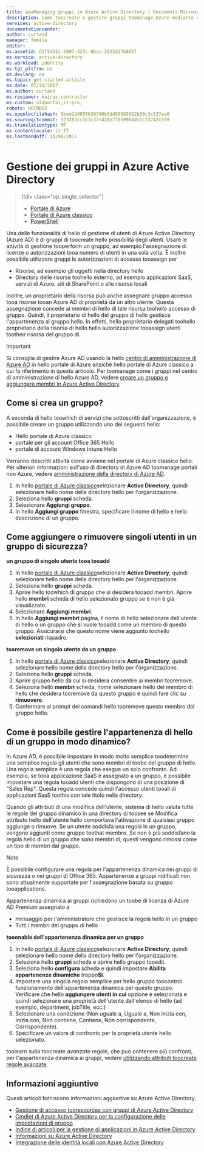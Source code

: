 ```yaml
---
title: aaaManaging gruppi in Azure Active Directory | Documenti Microsoft
description: Come toocreate e gestire gruppi toomanage Azure mediante Azure Active Directory.
services: active-directory
documentationcenter: 
author: curtand
manager: femila
editor: 
ms.assetid: d1f5451c-3807-423c-8bac-2822d27b893f
ms.service: active-directory
ms.workload: identity
ms.tgt_pltfrm: na
ms.devlang: na
ms.topic: get-started-article
ms.date: 07/24/2017
ms.author: curtand
ms.reviewer: kairaz.contractor
ms.custom: oldportal;it-pro;
robots: NOINDEX
ms.openlocfilehash: 9bee224655639740b3dd99983892b30c3c537aa0
ms.sourcegitcommit: 523283cc1b3c37c428e77850964dc1c33742c5f0
ms.translationtype: MT
ms.contentlocale: it-IT
ms.lasthandoff: 10/06/2017
---
```

# <a name="managing-groups-in-azure-active-directory"></a>Gestione dei gruppi in Azure Active Directory
> [!div class="op_single_selector"]
> * [Portale di Azure](active-directory-groups-create-azure-portal.md)
> * [Portale di Azure classico](active-directory-accessmanagement-manage-groups.md)
> * [PowerShell](active-directory-accessmanagement-groups-settings-v2-cmdlets.md)
>
>

Una delle funzionalità di hello di gestione di utenti di Azure Active Directory (Azure AD) è di gruppi di toocreate hello possibilità degli utenti. Usare le attività di gestione tooperform un gruppo, ad esempio l'assegnazione di licenze o autorizzazioni tooa numero di utenti in una sola volta. È inoltre possibile utilizzare gruppi le autorizzazioni di accesso tooassign per

* Risorse, ad esempio gli oggetti nella directory hello
* Directory delle risorse toohello esterno, ad esempio applicazioni SaaS, servizi di Azure, siti di SharePoint o alle risorse locali

Inoltre, un proprietario della risorsa può anche assegnare gruppo accesso tooa risorse tooan Azure AD di proprietà da un altro utente. Questa assegnazione concede ai membri di hello di tale risorsa toohello accesso di gruppo. Quindi, il proprietario di hello del gruppo di hello gestisce l'appartenenza al gruppo hello. In effetti, hello proprietario delegati toohello proprietario della risorsa di hello hello autorizzazione tooassign utenti tootheir risorsa del gruppo di.

> [!IMPORTANT]
> Si consiglia di gestire Azure AD usando la hello [centro di amministrazione di Azure AD](https://aad.portal.azure.com) in hello portale di Azure anziché hello portale di Azure classico a cui fa riferimento in questo articolo. Per toomanage come i gruppi nel centro di amministrazione di hello Azure AD, vedere [creare un gruppo e aggiungere membri in Azure Active Directory](active-directory-groups-create-azure-portal.md).

## <a name="how-do-i-create-a-group"></a>Come si crea un gruppo?
A seconda di hello toowhich di servizi che sottoscritti dall'organizzazione, è possibile creare un gruppo utilizzando uno dei seguenti hello:

* Hello portale di Azure classico
* portale per gli account Office 365 Hello
* portale di account Windows Intune Hello

Verranno descritti attività come avviene nel portale di Azure classico hello. Per ulteriori informazioni sull'uso di directory di Azure AD toomanage portali non Azure, vedere [amministrazione della directory di Azure AD](active-directory-administer.md).

1. In hello [portale di Azure classico](https://manage.windowsazure.com)selezionare **Active Directory**, quindi selezionare hello nome della directory hello per l'organizzazione.
2. Seleziona hello **gruppi** scheda.
3. Selezionare **Aggiungi gruppo**.
4. In hello **Aggiungi gruppo** finestra, specificare il nome di hello e hello descrizione di un gruppo.

## <a name="how-do-i-add-or-remove-individual-users-in-a-security-group"></a>Come aggiungere o rimuovere singoli utenti in un gruppo di sicurezza?
**un gruppo di singolo utente tooa tooadd**

1. In hello [portale di Azure classico](https://manage.windowsazure.com)selezionare **Active Directory**, quindi selezionare hello nome della directory hello per l'organizzazione.
2. Seleziona hello **gruppi** scheda.
3. Aprire hello toowhich di gruppo che si desidera tooadd membri. Aprire hello **membri** scheda di hello selezionato gruppo se è non è già visualizzato.
4. Selezionare **Aggiungi membri**.
5. In hello **Aggiungi membri** pagina, il nome di hello selezionare dell'utente di hello o un gruppo che si vuole tooadd come un membro di questo gruppo. Assicurarsi che questo nome viene aggiunto toohello **selezionati** riquadro.

**tooremove un singolo utente da un gruppo**

1. In hello [portale di Azure classico](https://manage.windowsazure.com)selezionare **Active Directory**, quindi selezionare hello nome della directory hello per l'organizzazione.
2. Seleziona hello **gruppi** scheda.
3. Aprire gruppo hello da cui si desidera consentire ai membri tooremove.
4. Seleziona hello **membri** scheda, nome selezionare hello del membro di hello che desidera tooremove da questo gruppo e quindi fare clic su **rimuovere**.
5. Confermare al prompt dei comandi hello tooremove questo membro dal gruppo hello.

## <a name="how-can-i-manage-hello-membership-of-a-group-dynamically"></a>Come è possibile gestire l'appartenenza di hello di un gruppo in modo dinamico?
In Azure AD, è possibile impostare in modo molto semplice toodetermine una semplice regola gli utenti che sono membri di toobe del gruppo di hello. Una regola semplice è una regola che esegue un solo confronto. Ad esempio, se tooa applicazione SaaS è assegnato a un gruppo, è possibile impostare una regola tooadd utenti che dispongono di una posizione di "Sales Rep". Questa regola concede quindi l'accesso utenti tooall di applicazioni SaaS toothis con tale titolo nella directory.

Quando gli attributi di una modifica dell'utente, sistema di hello valuta tutte le regole del gruppo dinamico in una directory di toosee se Modifica attributo hello dell'utente hello comportava l'attivazione di qualsiasi gruppo aggiunge o rimuove. Se un utente soddisfa una regola in un gruppo, vengono aggiunti come gruppo toothat membro. Se non è più soddisfano la regola hello di un gruppo che sono membri di, questi vengono rimossi come un tipo di membri dal gruppo.

> [!NOTE]
> È possibile configurare una regola per l'appartenenza dinamica nei gruppi di sicurezza o nei gruppi di Office 365. Appartenenze a gruppi nidificati non sono attualmente supportate per l'assegnazione basata su gruppo tooapplications.
>
> Appartenenza dinamica ai gruppi richiedono un toobe di licenza di Azure AD Premium assegnato a
>
> * messaggio per l'amministratore che gestisce la regola hello in un gruppo
> * Tutti i membri del gruppo di hello
>
>

**tooenable dell'appartenenza dinamica per un gruppo**

1. In hello [portale di Azure classico](https://manage.windowsazure.com)selezionare **Active Directory**, quindi selezionare hello nome della directory hello per l'organizzazione.
2. Seleziona hello **gruppi** scheda e aprire hello gruppo tooedit.
3. Seleziona hello **configura** scheda e quindi impostare **Abilita appartenenze dinamiche** troppo**Sì**.
4. Impostare una singola regola semplice per hello gruppo toocontrol funzionamento dell'appartenenza dinamica per questo gruppo. Verificare che hello **aggiungere utenti in cui** opzione è selezionata e quindi selezionare una proprietà dell'utente dall'elenco di hello (ad esempio, department, jobTitle, ecc.)
5. Selezionare una condizione (Non uguale a, Uguale a, Non inizia con, Inizia con, Non contiene, Contiene, Non corrispondente, Corrispondente).
6. Specificare un valore di confronto per la proprietà utente hello selezionato.

toolearn sulla toocreate *avanzate* regole, che può contenere più confronti, per l'appartenenza dinamica ai gruppi, vedere [utilizzando attributi toocreate regole avanzate](active-directory-accessmanagement-groups-with-advanced-rules.md).

## <a name="additional-information"></a>Informazioni aggiuntive
Questi articoli forniscono informazioni aggiuntive su Azure Active Directory.

* [Gestione di accesso tooresources con gruppi di Azure Active Directory](active-directory-manage-groups.md)
* [Cmdlet di Azure Active Directory per la configurazione delle impostazioni di gruppo](active-directory-accessmanagement-groups-settings-cmdlets.md)
* [Indice di articoli per la gestione di applicazioni in Azure Active Directory](active-directory-apps-index.md)
* [Informazioni su Azure Active Directory](active-directory-whatis.md)
* [Integrazione delle identità locali con Azure Active Directory](active-directory-aadconnect.md)
